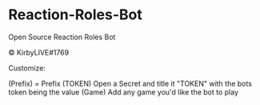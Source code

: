 # Reaction-Roles-Bot
Open Source Reaction Roles Bot

© KirbyLIVE#1769

Customize:

(Prefix) = Prefix
(TOKEN) Open a Secret and title it "TOKEN" with the bots token being the value
(Game) Add any game you'd like the bot to play
